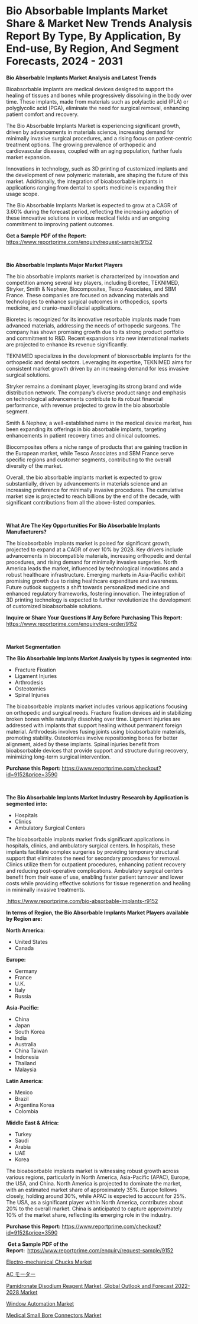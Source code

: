<p><h1>Bio Absorbable Implants Market Share & Market New Trends Analysis Report By Type, By Application, By End-use, By Region, And Segment Forecasts, 2024 - 2031</h1></p><p><strong>Bio Absorbable Implants Market Analysis and Latest Trends</strong></p>
<p><p>Bioabsorbable implants are medical devices designed to support the healing of tissues and bones while progressively dissolving in the body over time. These implants, made from materials such as polylactic acid (PLA) or polyglycolic acid (PGA), eliminate the need for surgical removal, enhancing patient comfort and recovery.</p><p>The Bio Absorbable Implants Market is experiencing significant growth, driven by advancements in materials science, increasing demand for minimally invasive surgical procedures, and a rising focus on patient-centric treatment options. The growing prevalence of orthopedic and cardiovascular diseases, coupled with an aging population, further fuels market expansion. </p><p>Innovations in technology, such as 3D printing of customized implants and the development of new polymeric materials, are shaping the future of this market. Additionally, the integration of bioabsorbable implants in applications ranging from dental to sports medicine is expanding their usage scope.</p><p>The Bio Absorbable Implants Market is expected to grow at a CAGR of 3.60% during the forecast period, reflecting the increasing adoption of these innovative solutions in various medical fields and an ongoing commitment to improving patient outcomes.</p></p>
<p><strong>Get a Sample PDF of the Report:&nbsp;</strong> <a href="https://www.reportprime.com/enquiry/request-sample/9152">https://www.reportprime.com/enquiry/request-sample/9152</a></p>
<p>&nbsp;</p>
<p><strong>Bio Absorbable Implants Major Market Players</strong></p>
<p><p>The bio absorbable implants market is characterized by innovation and competition among several key players, including Bioretec, TEKNIMED, Stryker, Smith & Nephew, Biocomposites, Tesco Associates, and SBM France. These companies are focused on advancing materials and technologies to enhance surgical outcomes in orthopedics, sports medicine, and cranio-maxillofacial applications.</p><p>Bioretec is recognized for its innovative resorbable implants made from advanced materials, addressing the needs of orthopedic surgeons. The company has shown promising growth due to its strong product portfolio and commitment to R&D. Recent expansions into new international markets are projected to enhance its revenue significantly.</p><p>TEKNIMED specializes in the development of bioresorbable implants for the orthopedic and dental sectors. Leveraging its expertise, TEKNIMED aims for consistent market growth driven by an increasing demand for less invasive surgical solutions. </p><p>Stryker remains a dominant player, leveraging its strong brand and wide distribution network. The company’s diverse product range and emphasis on technological advancements contribute to its robust financial performance, with revenue projected to grow in the bio absorbable segment.</p><p>Smith & Nephew, a well-established name in the medical device market, has been expanding its offerings in bio absorbable implants, targeting enhancements in patient recovery times and clinical outcomes. </p><p>Biocomposites offers a niche range of products that are gaining traction in the European market, while Tesco Associates and SBM France serve specific regions and customer segments, contributing to the overall diversity of the market.</p><p>Overall, the bio absorbable implants market is expected to grow substantially, driven by advancements in materials science and an increasing preference for minimally invasive procedures. The cumulative market size is projected to reach billions by the end of the decade, with significant contributions from all the above-listed companies.</p></p>
<p>&nbsp;</p>
<p><strong>What Are The Key Opportunities For Bio Absorbable Implants Manufacturers?</strong></p>
<p><p>The bioabsorbable implants market is poised for significant growth, projected to expand at a CAGR of over 10% by 2028. Key drivers include advancements in biocompatible materials, increasing orthopedic and dental procedures, and rising demand for minimally invasive surgeries. North America leads the market, influenced by technological innovations and a robust healthcare infrastructure. Emerging markets in Asia-Pacific exhibit promising growth due to rising healthcare expenditure and awareness. Future outlook suggests a shift towards personalized medicine and enhanced regulatory frameworks, fostering innovation. The integration of 3D printing technology is expected to further revolutionize the development of customized bioabsorbable solutions.</p></p>
<p><strong>Inquire or Share Your Questions If Any Before Purchasing This Report:</strong> <a href="https://www.reportprime.com/enquiry/pre-order/9152">https://www.reportprime.com/enquiry/pre-order/9152</a></p>
<p>&nbsp;</p>
<p><strong>Market Segmentation</strong></p>
<p><strong>The Bio Absorbable Implants Market Analysis by types is segmented into:</strong></p>
<p><ul><li>Fracture Fixation</li><li>Ligament Injuries</li><li>Arthrodesis</li><li>Osteotomies</li><li>Spinal Injuries</li></ul></p>
<p><p>The bioabsorbable implants market includes various applications focusing on orthopedic and surgical needs. Fracture fixation devices aid in stabilizing broken bones while naturally dissolving over time. Ligament injuries are addressed with implants that support healing without permanent foreign material. Arthrodesis involves fusing joints using bioabsorbable materials, promoting stability. Osteotomies involve repositioning bones for better alignment, aided by these implants. Spinal injuries benefit from bioabsorbable devices that provide support and structure during recovery, minimizing long-term surgical intervention.</p></p>
<p><strong>Purchase this Report:&nbsp;</strong><a href="https://www.reportprime.com/checkout?id=9152&price=3590">https://www.reportprime.com/checkout?id=9152&price=3590</a></p>
<p>&nbsp;</p>
<p><strong>The Bio Absorbable Implants Market Industry Research by Application is segmented into:</strong></p>
<p><ul><li>Hospitals</li><li>Clinics</li><li>Ambulatory Surgical Centers</li></ul></p>
<p><p>The bioabsorbable implants market finds significant applications in hospitals, clinics, and ambulatory surgical centers. In hospitals, these implants facilitate complex surgeries by providing temporary structural support that eliminates the need for secondary procedures for removal. Clinics utilize them for outpatient procedures, enhancing patient recovery and reducing post-operative complications. Ambulatory surgical centers benefit from their ease of use, enabling faster patient turnover and lower costs while providing effective solutions for tissue regeneration and healing in minimally invasive treatments.</p></p>
<p><a href="https://www.reportprime.com/bio-absorbable-implants-r9152">&nbsp;https://www.reportprime.com/bio-absorbable-implants-r9152</a></p>
<p><strong>In terms of Region, the Bio Absorbable Implants Market Players available by Region are:</strong></p>
<p>
    <p> <strong> North America: </strong>
        <ul>
            <li>United States</li>
            <li>Canada</li>
        </ul>
        </p> 
    <p> <strong> Europe: </strong>
        <ul>
            <li>Germany</li>
            <li>France</li>
            <li>U.K.</li>
            <li>Italy</li>
            <li>Russia</li>
        </ul>
        </p> 
    <p> <strong> Asia-Pacific: </strong>
        <ul>
            <li>China</li>
            <li>Japan</li>
            <li>South Korea</li>
            <li>India</li>
            <li>Australia</li>
            <li>China Taiwan</li>
            <li>Indonesia</li>
            <li>Thailand</li>
            <li>Malaysia</li>
        </ul>
        </p> 
    <p> <strong> Latin America: </strong>
        <ul>
            <li>Mexico</li>
            <li>Brazil</li>
            <li>Argentina Korea</li>
            <li>Colombia</li>
        </ul>
        </p> 
    <p> <strong> Middle East & Africa: </strong>
        <ul>
            <li>Turkey</li>
            <li>Saudi</li>
            <li>Arabia</li>
            <li>UAE</li>
            <li>Korea</li>
        </ul>
    </p>
    </p>
<p><p>The bioabsorbable implants market is witnessing robust growth across various regions, particularly in North America, Asia-Pacific (APAC), Europe, the USA, and China. North America is projected to dominate the market, with an estimated market share of approximately 35%. Europe follows closely, holding around 30%, while APAC is expected to account for 25%. The USA, as a significant player within North America, contributes about 20% to the overall market. China is anticipated to capture approximately 10% of the market share, reflecting its emerging role in the industry.</p></p>
<p><strong>Purchase this Report: </strong><a href="https://www.reportprime.com/checkout?id=9152&price=3590">https://www.reportprime.com/checkout?id=9152&price=3590</a></p>
<p>&nbsp;<strong>Get a Sample PDF of the Report:&nbsp;&nbsp;</strong><a href="https://www.reportprime.com/enquiry/request-sample/9152">https://www.reportprime.com/enquiry/request-sample/9152</a></p>
<p><strong></strong></p>
<p><p><a href="https://issuu.com/reportprime-2/docs/electro-mechanical-chucks-market-si_1e923b2f6c0193">Electro-mechanical Chucks Market</a></p><p><a href="https://medium.com/@leroystapc/ac-motor-market-%E3%81%AE%E3%82%B0%E3%83%AD%E3%83%BC%E3%83%90%E3%83%AB%E5%B8%82%E5%A0%B4%E6%A6%82%E8%A6%81%E3%81%AF-%E4%B8%96%E7%95%8C%E3%81%8A%E3%82%88%E3%81%B3%E4%B8%BB%E8%A6%81%E5%B8%82%E5%A0%B4%E3%81%AB%E3%81%8A%E3%81%91%E3%82%8B%E6%A5%AD%E7%95%8C%E3%81%AB%E5%BD%B1%E9%9F%BF%E3%82%92%E4%B8%8E%E3%81%88%E3%82%8B%E4%B8%BB%E8%A6%81%E3%81%AA%E3%83%88%E3%83%AC%E3%83%B3%E3%83%89%E3%81%AB%E3%81%A4%E3%81%84%E3%81%A6-%E7%8B%AC%E8%87%AA%E3%81%AE%E8%A6%96%E7%82%B9%E3%82%92%E6%8F%90%E4%BE%9B%E3%81%97%E3%81%BE%E3%81%99-e0842eca0738">AC モーター</a></p><p><a href="https://medium.com/@amandawbrown02/the-global-market-overview-of-the-pamidronate-disodium-reagent-market-global-outlook-and-forecast-63586c0c9c6a?postPublishedType=initial">Pamidronate Disodium Reagent Market, Global Outlook and Forecast 2022-2028 Market</a></p><p><a href="https://www.linkedin.com/pulse/unveiling-market-trends-global-window-automation-growth-regional-usomc?trackingId=N2qiiAoFQa%2Bn1KOaJ%2BScSw%3D%3D">Window Automation Market</a></p><p><a href="https://github.com/kaufmannDavid16/Market-Research-Report-List-1/blob/main/medical-small-bore-connectors-market.md">Medical Small Bore Connectors Market</a></p></p>